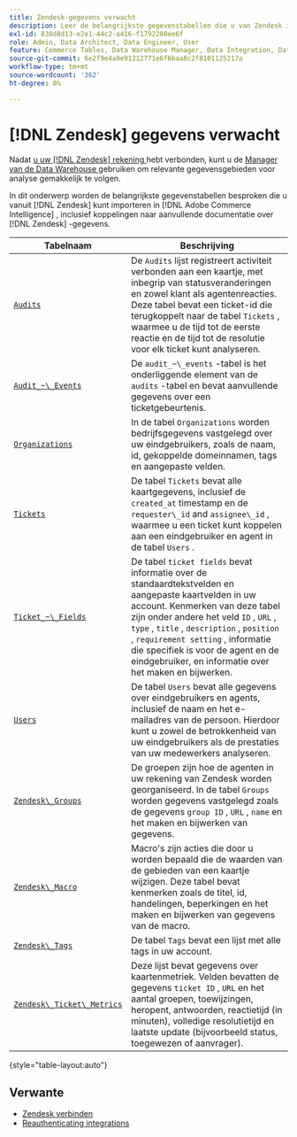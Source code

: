 ```yaml
---
title: Zendesk-gegevens verwacht
description: Leer de belangrijkste gegevenstabellen die u van Zendesk in Commerce Intelligence kunt invoeren, met inbegrip van verbindingen aan extra documentatie over gegevens Zendesk.
exl-id: 838d8d13-e2e1-44c2-a416-f1792200ee6f
role: Admin, Data Architect, Data Engineer, User
feature: Commerce Tables, Data Warehouse Manager, Data Integration, Data Import/Export
source-git-commit: 6e2f9e4a9e91212771e6f6baa8c2f8101125217a
workflow-type: tm+mt
source-wordcount: '362'
ht-degree: 0%

---
```


# [!DNL Zendesk] gegevens verwacht

Nadat [ u uw  [!DNL Zendesk]  rekening ](../integrations/zendesk.md) hebt verbonden, kunt u de [ Manager van de Data Warehouse ](../../../data-analyst/data-warehouse-mgr/tour-dwm.md) gebruiken om relevante gegevensgebieden voor analyse gemakkelijk te volgen.

In dit onderwerp worden de belangrijkste gegevenstabellen besproken die u vanuit [!DNL Zendesk] kunt importeren in [!DNL Adobe Commerce Intelligence] , inclusief koppelingen naar aanvullende documentatie over [!DNL Zendesk] -gegevens.

| Tabelnaam | Beschrijving |
|-----|-----|
| [`Audits`](https://developer.zendesk.com/rest_api/docs/core/ticket_audits) | De `Audits` lijst registreert activiteit verbonden aan een kaartje, met inbegrip van statusveranderingen en zowel klant als agentenreacties. Deze tabel bevat een ticket-id die terugkoppelt naar de tabel `Tickets` , waarmee u de tijd tot de eerste reactie en de tijd tot de resolutie voor elk ticket kunt analyseren. |
| [`Audit_~\_Events`](https://developer.zendesk.com/rest_api/docs/core/ticket_audits#audit-events) | De `audit_~\_events` -tabel is het onderliggende element van de `audits` -tabel en bevat aanvullende gegevens over een ticketgebeurtenis. |
| [`Organizations`](https://developer.zendesk.com/rest_api/docs/core/organizations) | In de tabel `Organizations` worden bedrijfsgegevens vastgelegd over uw eindgebruikers, zoals de naam, id, gekoppelde domeinnamen, tags en aangepaste velden. |
| [`Tickets`](https://developer.zendesk.com/rest_api/docs/core/tickets) | De tabel `Tickets` bevat alle kaartgegevens, inclusief de `created_at` timestamp en de `requester\_id` and `assignee\_id` , waarmee u een ticket kunt koppelen aan een eindgebruiker en agent in de tabel `Users` . |
| [`Ticket_~\_Fields`](https://developer.zendesk.com/rest_api/docs/core/ticket_fields) | De tabel `ticket fields` bevat informatie over de standaardtekstvelden en aangepaste kaartvelden in uw account. Kenmerken van deze tabel zijn onder andere het veld `ID` , `URL` , `type` , `title` , `description` , `position` , `requirement setting` , informatie die specifiek is voor de agent en de eindgebruiker, en informatie over het maken en bijwerken. |
| [`Users`](https://developer.zendesk.com/rest_api/docs/core/users) | De tabel `Users` bevat alle gegevens over eindgebruikers en agents, inclusief de naam en het e-mailadres van de persoon. Hierdoor kunt u zowel de betrokkenheid van uw eindgebruikers als de prestaties van uw medewerkers analyseren. |
| [`Zendesk\_Groups`](https://developer.zendesk.com/rest_api/docs/core/groups) | De groepen zijn hoe de agenten in uw rekening van Zendesk worden georganiseerd. In de tabel `Groups` worden gegevens vastgelegd zoals de gegevens `group ID` , `URL` , `name` en het maken en bijwerken van gegevens. |
| [`Zendesk\_Macro`](https://developer.zendesk.com/rest_api/docs/core/macros) | Macro&#39;s zijn acties die door u worden bepaald die de waarden van de gebieden van een kaartje wijzigen. Deze tabel bevat kenmerken zoals de titel, id, handelingen, beperkingen en het maken en bijwerken van gegevens van de macro. |
| [`Zendesk\_Tags`](https://developer.zendesk.com/rest_api/docs/core/tags) | De tabel `Tags` bevat een lijst met alle tags in uw account. |
| [`Zendesk\_Ticket\_Metrics`](https://developer.zendesk.com/rest_api/docs/core/ticket_metrics#ticket-metrics) | Deze lijst bevat gegevens over kaartenmetriek. Velden bevatten de gegevens `ticket ID` , `URL` en het aantal groepen, toewijzingen, heropent, antwoorden, reactietijd (in minuten), volledige resolutietijd en laatste update (bijvoorbeeld status, toegewezen of aanvrager). |

{style="table-layout:auto"}

## Verwante

* [Zendesk verbinden](../integrations/zendesk.md)
* [ Reauthenticating integrations ](https://experienceleague.adobe.com/docs/commerce-knowledge-base/kb/how-to/mbi-reauthenticating-integrations.html)

